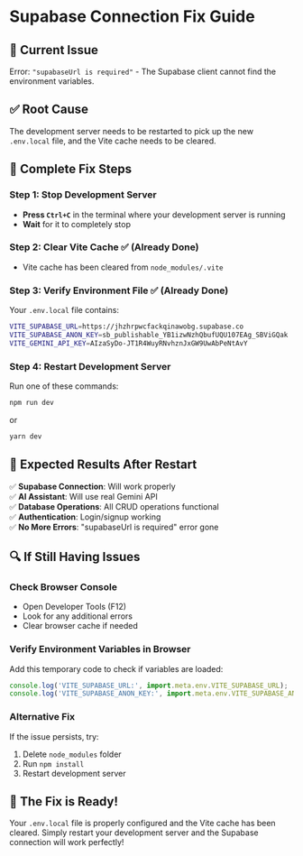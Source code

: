 # Supabase Connection Fix Guide

## 🚨 Current Issue
Error: `"supabaseUrl is required"` - The Supabase client cannot find the environment variables.

## ✅ Root Cause
The development server needs to be restarted to pick up the new `.env.local` file, and the Vite cache needs to be cleared.

## 🔧 Complete Fix Steps

### Step 1: Stop Development Server
- **Press `Ctrl+C`** in the terminal where your development server is running
- **Wait** for it to completely stop

### Step 2: Clear Vite Cache ✅ (Already Done)
- Vite cache has been cleared from `node_modules/.vite`

### Step 3: Verify Environment File ✅ (Already Done)
Your `.env.local` file contains:
```bash
VITE_SUPABASE_URL=https://jhzhrpwcfackqinawobg.supabase.co
VITE_SUPABASE_ANON_KEY=sb_publishable_YB1izwNzhQbufUQU107EAg_SBViGQak
VITE_GEMINI_API_KEY=AIzaSyDo-JT1R4WuyRNvhznJxGW9UwAbPeNtAvY
```

### Step 4: Restart Development Server
Run one of these commands:
```bash
npm run dev
```
or
```bash
yarn dev
```

## 🎯 Expected Results After Restart

✅ **Supabase Connection**: Will work properly  
✅ **AI Assistant**: Will use real Gemini API  
✅ **Database Operations**: All CRUD operations functional  
✅ **Authentication**: Login/signup working  
✅ **No More Errors**: "supabaseUrl is required" error gone  

## 🔍 If Still Having Issues

### Check Browser Console
- Open Developer Tools (F12)
- Look for any additional errors
- Clear browser cache if needed

### Verify Environment Variables in Browser
Add this temporary code to check if variables are loaded:
```javascript
console.log('VITE_SUPABASE_URL:', import.meta.env.VITE_SUPABASE_URL);
console.log('VITE_SUPABASE_ANON_KEY:', import.meta.env.VITE_SUPABASE_ANON_KEY);
```

### Alternative Fix
If the issue persists, try:
1. Delete `node_modules` folder
2. Run `npm install`
3. Restart development server

## 🚀 The Fix is Ready!

Your `.env.local` file is properly configured and the Vite cache has been cleared. Simply restart your development server and the Supabase connection will work perfectly!

